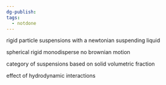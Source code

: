 ```yaml
---
dg-publish: 
tags:
  - notdone
---
```

rigid particle suspensions with a newtonian suspending liquid

spherical rigid monodisperse no brownian motion

category of suspensions based on solid volumetric fraction

effect of hydrodynamic interactions
